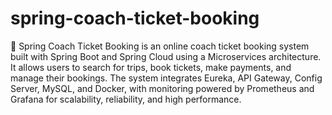 # spring-coach-ticket-booking
🚌 Spring Coach Ticket Booking is an online coach ticket booking system built with Spring Boot and Spring Cloud using a Microservices architecture. It allows users to search for trips, book tickets, make payments, and manage their bookings. The system integrates Eureka, API Gateway, Config Server, MySQL, and Docker, with monitoring powered by Prometheus and Grafana for scalability, reliability, and high performance.
